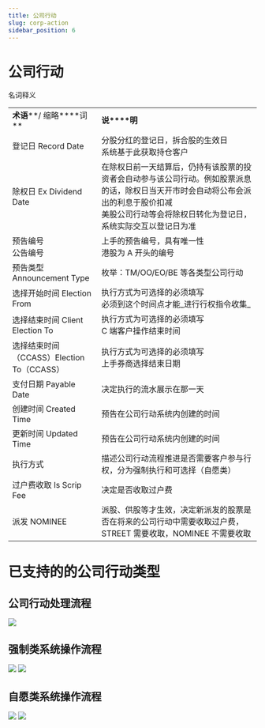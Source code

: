 ```yaml
---
title: 公司行动
slug: corp-action
sidebar_position: 6
---
```



# 公司行动

名词释义

|   |   |
|---|---|
|**术语****/ 缩略****词**|**说****明**|
|登记日 Record Date|分股分红的登记日，拆合股的生效日<br/>系统基于此获取持仓客户|
|除权日 Ex Dividend Date|在除权日前一天结算后，仍持有该股票的投资者会自动参与该公司行动。例如股票派息的话，除权日当天开市时会自动将公布会派出的利息于股价扣减<br/>美股公司行动等会将除权日转化为登记日，系统实际交互以登记日为准|
|预告编号<br/>公告编号 | 上手的预告编号，具有唯一性<br/>港股为 A 开头的编号|
|预告类型 Announcement Type|枚举：TM/OO/EO/BE 等各类型公司行动|
|选择开始时间 Election From|执行方式为可选择的必须填写<br/>必须到这个时间点才能_进行行权指令收集_|
|选择结束时间 Client Election To|执行方式为可选择的必须填写<br/>C 端客户操作结束时间|
|选择结束时间（CCASS）Election To（CCASS）| 执行方式为可选择的必须填写<br/>上手券商选择结束日期|
|支付日期 Payable Date|决定执行的流水展示在那一天|
|创建时间 Created Time|预告在公司行动系统内创建的时间|
|更新时间 Updated Time|预告在公司行动系统内创建的时间|
|执行方式 | 描述公司行动流程推进是否需要客户参与行权，分为强制执行和可选择（自愿类）|
|过户费收取 Is Scrip Fee|决定是否收取过户费|
|派发 NOMINEE|派股、供股等才生效，决定新派发的股票是否在将来的公司行动中需要收取过户费，STREET 需要收取，NOMINEE 不需要收取|

# **已支持的的公司行****动类****型**

## **公司行****动处****理流程**

<img src="/assets/Ibsxbbh4AobkkLxH8GZcQErwnzd.png"/>

## 强制类**系统操作流程**

<img src="/assets/QQRKbnZGGo0fhwxCdsXcL4etn5e.png"/>

<img src="/assets/RSEQbp0w6oOQRwxuG0rcQMstnVg.png"/>

## **自****愿类****系统操作流程**

<img src="/assets/DbAlbxrhnoWMcaxo0uXcJemcnDe.png"/>

<img src="/assets/ZUG0btr2ooW5TWxmLhLcL1oln5c.png"/>

